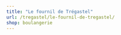 ```yaml
---
title: "Le fournil de Trégastel"
url: /tregastel/le-fournil-de-tregastel/
shop: boulangerie
---
```

